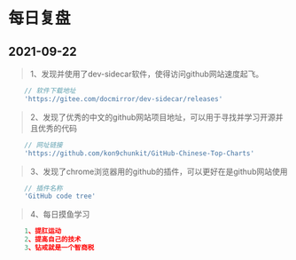 # 每日复盘

## 2021-09-22

> 1、发现并使用了dev-sidecar软件，使得访问github网站速度起飞。
```js
    // 软件下载地址
    'https://gitee.com/docmirror/dev-sidecar/releases'
```
> 2、发现了优秀的中文的github网站项目地址，可以用于寻找并学习开源并且优秀的代码
```js
    // 网址链接
    'https://github.com/kon9chunkit/GitHub-Chinese-Top-Charts'
```
> 3、发现了chrome浏览器用的github的插件，可以更好在是github网站使用
```js
    // 插件名称
    'GitHub code tree'
```
> 4、每日摸鱼学习
```js
    1、提肛运动
    2、提高自己的技术
    3、钻戒就是一个智商税
```